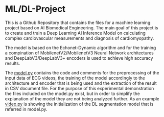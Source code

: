 # ML/DL-Project

This is a Github Repository that contains the files for a machine learning project based on AI Biomedical Engineering. The main goal of this project is to create and train a Deep Learning AI Inference Model on calculating complex cardiovascular measurements and diagnosis of cardiomyopathy. 

The model is based on the Echonet-Dynamic algorithm and for the training a compination of MobilenetV2/MobilenetV3 Neural Network architectures and DeepLabV3/DeepLabV3+ encoders is used to achieve high accuracy results.

The [model.py](https://github.com/George-Sakellariou/Machine-Learning-Project/blob/main/model.py) contains the code and comments for the preprocessing of the input data of ECG videos, the training of the model accordingly to the architecture and encoder that is being used and the extraction of the result in CSV document file. For the purpose of this experimental demonstration the files included on the model.py exist, but in order to simplify the explanation of the model they are not being analyzed further.
As an example [video.py](https://github.com/George-Sakellariou/Machine-Learning-Project/blob/main/video.py) is showing the initialization of the DL segmentation model that is referred in model.py.
